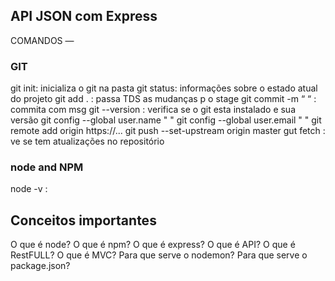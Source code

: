 ## API JSON com Express
COMANDOS —
### GIT
git init: inicializa o git na pasta
git status: informações sobre o estado atual do projeto
git add . : passa TDS as mudanças p o stage
git commit -m “ “ : commita com msg
git --version : verifica se o git esta instalado e sua versão
git config --global user.name " "
git config --global user.email " "
git remote add origin https://...
git push --set-upstream origin master
gut fetch : ve se tem atualizações no repositório

### node and NPM
node -v :

## Conceitos importantes

O que é node?
O que é npm?
O que é express?
O que é API?
O que é RestFULL?
O que é MVC?
Para que serve o nodemon?
Para que serve o package.json?